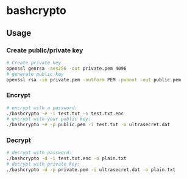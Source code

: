 # bashcrypto
## Usage
### Create public/private key
```bash
# Create private key
openssl genrsa -aes256 -out private.pem 4096
# generate public key
openssl rsa -in private.pem -outform PEM -pubout -out public.pem
```
### Encrypt
```bash
# encrypt with a password:
./bashcrypto -e -i test.txt -o test.txt.enc
# encrypt with your public key:
./bashcrypto -e -p public.pem -i test.txt -o ultrasecret.dat
```
### Decrypt
```bash
# decrypt with password:
./bashcrypto -d -i test.txt.enc -o plain.txt
# decrypt with private key:
./bashcrypto -d -p private.pem -i ultrasecret.dat -o plain.txt
```
